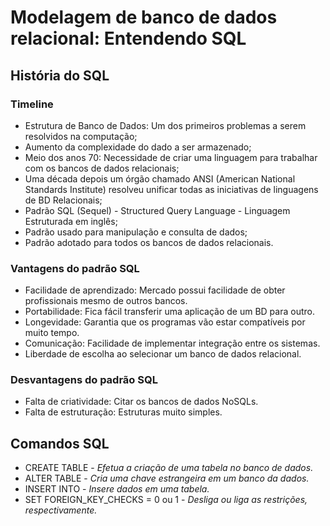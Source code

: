 # Modelagem de banco de dados relacional: Entendendo SQL

## História do SQL

### Timeline 

- Estrutura de Banco de Dados: Um dos primeiros problemas a serem resolvidos na computação;
- Aumento da complexidade do dado a ser armazenado;
- Meio dos anos 70: Necessidade de criar uma linguagem para trabalhar com os bancos de dados relacionais;
- Uma década depois um órgão chamado ANSI (American National Standards Institute) resolveu unificar todas as iniciativas de linguagens de BD Relacionais;
- Padrão SQL (Sequel) - Structured Query Language - Linguagem Estruturada em inglês;
- Padrão usado para manipulação e consulta de dados;
- Padrão adotado para todos os bancos de dados relacionais.


### Vantagens do padrão SQL

- Facilidade de aprendizado: Mercado possui facilidade de obter profissionais mesmo de outros bancos.
- Portabilidade: Fica fácil transferir uma aplicação de um BD para outro.
- Longevidade: Garantia que os programas vão estar compatíveis por muito tempo.
- Comunicação: Facilidade de implementar integração entre os sistemas.
- Liberdade de escolha ao selecionar um banco de dados relacional.

### Desvantagens do padrão SQL

- Falta de criatividade: Citar os bancos de dados NoSQLs.
- Falta de estruturação: Estruturas muito simples.

## Comandos SQL

- CREATE TABLE - *Efetua a criação de uma tabela no banco de dados.*
- ALTER TABLE - *Cria uma chave estrangeira em um banco da dados.*
- INSERT INTO - *Insere dados em uma tabela.*
- SET FOREIGN_KEY_CHECKS = 0 ou 1 - *Desliga ou liga as restrições, respectivamente.*
